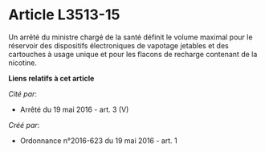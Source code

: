 # Article L3513-15

Un arrêté du ministre chargé de la santé définit le volume maximal pour le réservoir des dispositifs électroniques de
vapotage jetables et des cartouches à usage unique et pour les flacons de recharge contenant de la nicotine.

**Liens relatifs à cet article**

_Cité par_:

  - Arrêté du 19 mai 2016 - art. 3 (V)

_Créé par_:

  - Ordonnance n°2016-623 du 19 mai 2016 - art. 1

